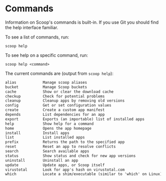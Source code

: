 # Commands

Information on Scoop's commands is built-in. If you use Git you should find the help interface familiar.

To see a list of commands, run:

    scoop help

To see help on a specific command, run:

    scoop help <command>

The current commands are (output from `scoop help`):

```latex
alias            Manage scoop aliases
bucket           Manage Scoop buckets
cache            Show or clear the download cache
checkup          Check for potential problems
cleanup          Cleanup apps by removing old versions
config           Get or set configuration values
create           Create a custom app manifest
depends          List dependencies for an app
export           Exports (an importable) list of installed apps
help             Show help for a command
home             Opens the app homepage
install          Install apps
list             List installed apps
prefix           Returns the path to the specified app
reset            Reset an app to resolve conflicts
search           Search available apps
status           Show status and check for new app versions
uninstall        Uninstall an app
update           Update apps, or Scoop itself
virustotal       Look for app's hash on virustotal.com
which            Locate a shim/executable (similar to 'which' on Linux)
```
